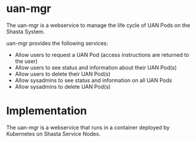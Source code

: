 # uan-mgr
The uan-mgr is a webservice to manage the life cycle of UAN Pods
on the Shasta System.

uan-mgr provides the following services:

* Allow users to request a UAN Pod (access instructions are returned
to the user)
* Allow users to see status and information about their UAN Pod(s)
* Allow users to delete their UAN Pod(s)
* Allow sysadmins to see status and information on all UAN Pods
* Allow sysadmins to delete UAN Pod(s)

# Implementation
The uan-mgr is a webservice that runs in a container deployed by
Kubernetes on Shasta Service Nodes.

